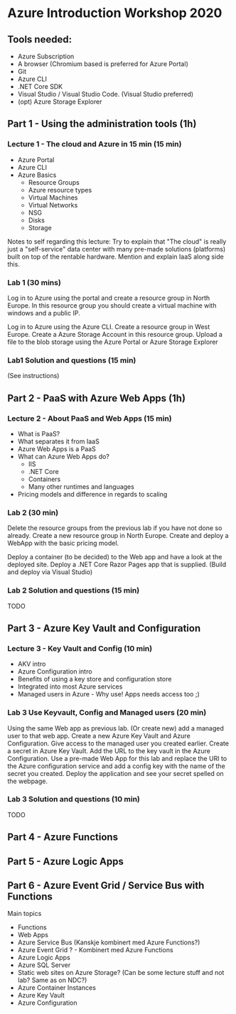 # Azure Introduction Workshop 2020

## Tools needed:
 - Azure Subscription
 - A browser (Chromium based is preferred for Azure Portal)
 - Git
 - Azure CLI
 - .NET Core SDK
 - Visual Studio / Visual Studio Code. (Visual Studio preferred)
 - (opt) Azure Storage Explorer

## Part 1 - Using the administration tools (1h)

### Lecture 1 - The cloud and Azure in 15 min (15 min)
 - Azure Portal
 - Azure CLI
 - Azure Basics
    - Resource Groups
    - Azure resource types
    - Virtual Machines
    - Virtual Networks
    - NSG
    - Disks
    - Storage

Notes to self regarding this lecture: Try to explain that "The cloud" is really just a "self-service" data center with many pre-made solutions (platforms) built on top of the rentable hardware. Mention and explain IaaS along side this.

### Lab 1 (30 mins)
Log in to Azure using the portal and create a resource group in North Europe. In this resource group you should create a virtual machine with windows and a public IP.

Log in to Azure using the Azure CLI. Create a resource group in West Europe. Create a Azure Storage Account in this resource group. Upload a file to the blob storage using the Azure Portal or Azure Storage Explorer

### Lab1 Solution and questions (15 min)

(See instructions)

## Part 2 - PaaS with Azure Web Apps (1h)

### Lecture 2 - About PaaS and Web Apps (15 min)
 - What is PaaS?
 - What separates it from IaaS
 - Azure Web Apps is a PaaS
 - What can Azure Web Apps do?
    - IIS
    - .NET Core
    - Containers
    - Many other runtimes and languages
 - Pricing models and difference in regards to scaling

### Lab 2 (30 min)

Delete the resource groups from the previous lab if you have not done so already.
Create a new resource group in North Europe. Create and deploy a WebApp with the basic pricing model.

Deploy a container (to be decided) to the Web app and have a look at the deployed site.
Deploy a .NET Core Razor Pages app that is supplied. (Build and deploy via Visual Studio)

### Lab 2 Solution and questions (15 min)

TODO

## Part 3 - Azure Key Vault and Configuration

### Lecture 3 - Key Vault and Config (10 min)
 - AKV intro
 - Azure Configuration intro
 - Benefits of using a key store and configuration store
 - Integrated into most Azure services
 - Managed users in Azure - Why use! Apps needs access too ;)

### Lab 3 Use Keyvault, Config and Managed users (20 min)

Using the same Web app as previous lab. (Or create new) add a managed user to that web app. Create a new Azure Key Vault and Azure Configuration. Give access to the managed user you created earlier. Create a secret in Azure Key Vault. Add the URL to the key vault in the Azure Configuration. Use a pre-made Web App for this lab and replace the URI to the Azure configuration service and add a config key with the name of the secret you created. Deploy the application and see your secret spelled on the webpage.

### Lab 3 Solution and questions (10 min)

TODO

## Part 4 - Azure Functions 

## Part 5 - Azure Logic Apps

## Part 6 - Azure Event Grid / Service Bus with Functions



Main topics
 - Functions
 - Web Apps
 - Azure Service Bus (Kanskje kombinert med Azure Functions?)
 - Azure Event Grid ? - Kombinert med Azure Functions
 - Azure Logic Apps
 - Azure SQL Server
 - Static web sites on Azure Storage? (Can be some lecture stuff and not lab? Same as on NDC?)
 - Azure Container Instances
 - Azure Key Vault
 - Azure Configuration
